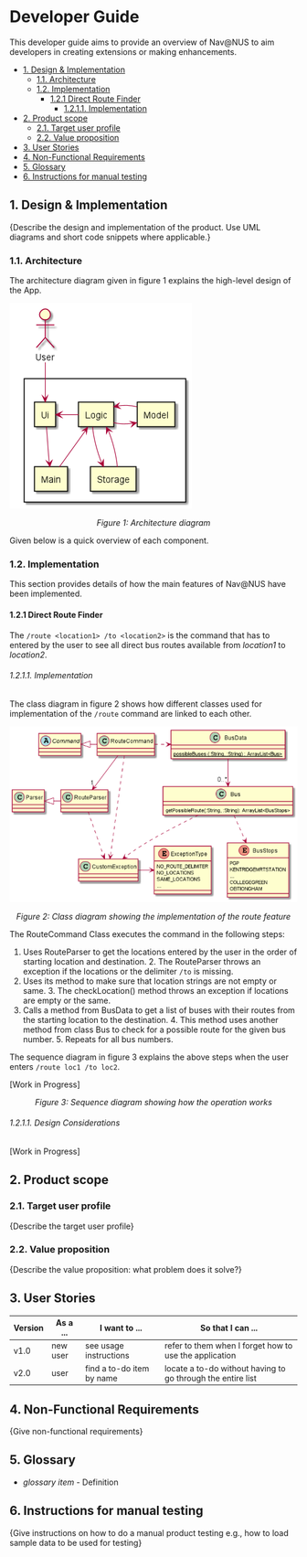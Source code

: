 # Developer Guide

This developer guide aims to provide an overview of Nav@NUS to aim developers in creating extensions or making 
enhancements.

- [1. Design & Implementation](#1-design---implementation)
  * [1.1. Architecture](#11-architecture)
  * [1.2. Implementation](#12-implementation)
    + [1.2.1 Direct Route Finder](#121-direct-route-finder)
        * [1.2.1.1. Implementation](#1211-implementation)
- [2. Product scope](#2-product-scope)
  * [2.1. Target user profile](#21-target-user-profile)
  * [2.2. Value proposition](#22-value-proposition)
- [3. User Stories](#3-user-stories)
- [4. Non-Functional Requirements](#4-non-functional-requirements)
- [5. Glossary](#5-glossary)
- [6. Instructions for manual testing](#6-instructions-for-manual-testing)

## 1. Design & Implementation

{Describe the design and implementation of the product. Use UML diagrams and short code snippets where applicable.}

### 1.1. Architecture

The architecture diagram given in figure 1 explains the high-level design of the App. 

![Architecture Diagram](Architecture.png)

<i><center>Figure 1: Architecture diagram</center></i>

Given below is a quick overview of each component.

### 1.2. Implementation

This section provides details of how the main features of Nav@NUS have been implemented.

#### 1.2.1 Direct Route Finder

The `/route <location1> /to <location2>` is the command that has to entered by the user to see all direct bus routes 
available from *location1* to *location2*.

###### 1.2.1.1. Implementation

The class diagram in figure 2 shows how different classes used for implementation of the `/route` command are linked to
each other. 

![RouteCommandClass](RouteCommandClass.png)

<i><center>Figure 2: Class diagram showing the implementation of the route feature</center></i>

The RouteCommand Class executes the command in the following steps:
1. Uses RouteParser to get the locations entered by the user in the order of starting location and destination.
    2. The RouteParser throws an exception if the locations or the delimiter `/to` is missing.
2. Uses its method to make sure that location strings are not empty or same.
    3. The checkLocation() method throws an exception if locations are empty or the same.
3. Calls a method from BusData to get a list of buses with their routes from the starting location to the destination.
    4. This method uses another method from class Bus to check for a possible route for the given bus number.
    5. Repeats for all bus numbers.

The sequence diagram in figure 3 explains the above steps when the user enters `/route loc1 /to loc2`.

[Work in Progress]

<i><center>Figure 3: Sequence diagram showing how the operation works</center></i>

###### 1.2.1.1. Design Considerations

[Work in Progress]

## 2. Product scope
### 2.1. Target user profile

{Describe the target user profile}

### 2.2. Value proposition

{Describe the value proposition: what problem does it solve?}

## 3. User Stories

|Version| As a ... | I want to ... | So that I can ...|
|--------|----------|---------------|------------------|
|v1.0|new user|see usage instructions|refer to them when I forget how to use the application|
|v2.0|user|find a to-do item by name|locate a to-do without having to go through the entire list|

## 4. Non-Functional Requirements

{Give non-functional requirements}

## 5. Glossary

* *glossary item* - Definition

## 6. Instructions for manual testing

{Give instructions on how to do a manual product testing e.g., how to load sample data to be used for testing}
